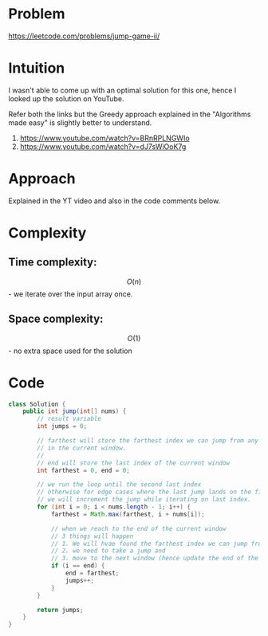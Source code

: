 # Problem
https://leetcode.com/problems/jump-game-ii/

# Intuition
<!-- Describe your first thoughts on how to solve this problem. -->
I wasn't able to come up with an optimal solution for this one, hence I looked up the solution on YouTube.

Refer both the links but the Greedy approach explained in the "Algorithms made easy" is slightly better to understand.
1. https://www.youtube.com/watch?v=BRnRPLNGWIo
2. https://www.youtube.com/watch?v=dJ7sWiOoK7g
# Approach
<!-- Describe your approach to solving the problem. -->
Explained in the YT video and also in the code comments below.

# Complexity
## Time complexity:
<!-- Add your time complexity here, e.g. $$O(n)$$ -->
$$O(n)$$ - we iterate over the input array once.

## Space complexity:
<!-- Add your space complexity here, e.g. $$O(n)$$ -->
$$O(1)$$ - no extra space used for the solution

# Code
```java
class Solution {
    public int jump(int[] nums) {
        // result variable
        int jumps = 0;

        // farthest will store the farthest index we can jump from any of the indexes
        // in the current window.
        //
        // end will store the last index of the current window
        int farthest = 0, end = 0;

        // we run the loop until the second last index
        // otherwise for edge cases where the last jump lands on the final index
        // we will increment the jump while iterating on last index.
        for (int i = 0; i < nums.length - 1; i++) {
            farthest = Math.max(farthest, i + nums[i]);

            // when we reach to the end of the current window
            // 3 things will happen
            // 1. We will hvae found the farthest index we can jump from the current window
            // 2. we need to take a jump and
            // 3. move to the next window (hence update the end of the window to the current farthest)
            if (i == end) {
                end = farthest;
                jumps++;
            }
        }

        return jumps;
    }
}
```
